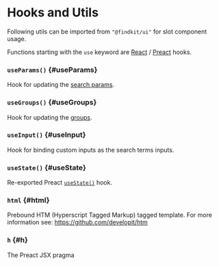 # Hooks and Utils

Following utils can be imported from `"@findkit/ui"` for slot component usage.

Functions starting with the `use` keyword are [React](https://reactjs.org/docs/hooks-intro.html) / [Preact](https://preactjs.com/guide/v10/hooks/) hooks.

### `useParams()` {#useParams}

Hook for updating the [search params](/ui/api/params).

<Api page="ui.useparams" />

### `useGroups()` {#useGroups}

Hook for updating the [groups](/ui/groups).

<Api page="ui.usegroups" />

### `useInput()` {#useInput}

Hook for binding custom inputs as the search terms inputs.

<Api page="ui.useinput" />

### `useState()` {#useState}

Re-exported Preact [`useState()`](https://preactjs.com/guide/v10/hooks/#usestate) hook.

<Api page="ui.usestate" />

### `html` {#html}

Prebound HTM (Hyperscript Tagged Markup) tagged template. For more information see: <https://github.com/developit/htm>

<Api page="ui.html" />

### `h` {#h}

The Preact JSX pragma

<Api page="ui.h" />
